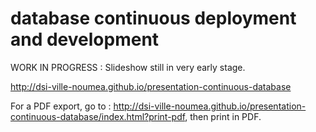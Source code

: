 # database continuous deployment and development

WORK IN PROGRESS : Slideshow still in very early stage.

http://dsi-ville-noumea.github.io/presentation-continuous-database

For a PDF export, go to : http://dsi-ville-noumea.github.io/presentation-continuous-database/index.html?print-pdf, then print in PDF.
